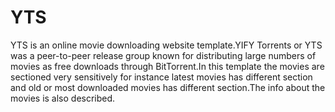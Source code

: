 # YTS
YTS is an online movie downloading website template.YIFY Torrents or YTS was a peer-to-peer release group known for distributing large numbers of movies as free downloads through BitTorrent.In this template the movies are sectioned very sensitively for instance latest movies has different section and old or most downloaded movies has different section.The info about the movies is also described.
